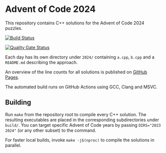 # Advent of Code 2024

This repository contains C++ solutions for the Advent of Code 2024 puzzles.

[![Build Status](https://github.com/miracoli/Advent-of-Code/actions/workflows/build.yml/badge.svg)](https://github.com/miracoli/Advent-of-Code/actions/workflows/build.yml)

[![Quality Gate Status](https://sonarcloud.io/api/project_badges/measure?project=miracoli_Advent-of-Code&metric=alert_status)](https://sonarcloud.io/summary/new_code?id=miracoli_Advent-of-Code)

Each day has its own directory under `2024/` containing `a.cpp`, `b.cpp` and a `README.md` describing the approach.

An overview of the line counts for all solutions is published on [GitHub Pages](https://miracoli.github.io/Advent-of-Code/).

The automated build runs on GitHub Actions using GCC, Clang and MSVC.

## Building

Run `make` from the repository root to compile every C++ solution. The resulting executables are placed in the corresponding subdirectories under `build/`. You can target specific Advent of Code years by passing `DIRS="2023 2024"` (or any other subset) to the command.

For faster local builds, invoke `make -j$(nproc)` to compile the solutions in parallel.


